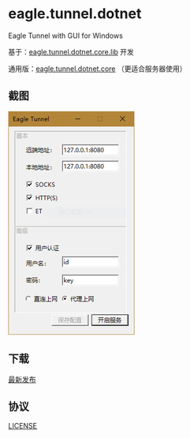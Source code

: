 # eagle.tunnel.dotnet

Eagle Tunnel with GUI for Windows

基于：[eagle.tunnel.dotnet.core.lib](https://github.com/eaglexiang/eagle.tunnel.dotnet.core.lib) 开发

通用版：[eagle.tunnel.dotnet.core](https://github.com/eaglexiang/eagle.tunnel.dotnet.core) （更适合服务器使用）

## 截图

![Eagle-Tunnel](./capture.PNG)

## 下载

[最新发布](https://github.com/eaglexiang/eagle.tunnel.dotnet/releases)

## 协议

[LICENSE](./LICENSE)
